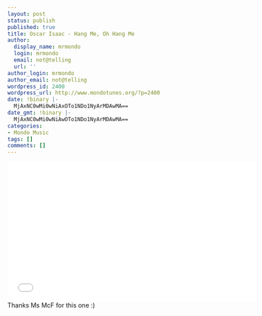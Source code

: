 ```yaml
---
layout: post
status: publish
published: true
title: Oscar Isaac - Hang Me, Oh Hang Me
author:
  display_name: mrmondo
  login: mrmondo
  email: not@telling
  url: ''
author_login: mrmondo
author_email: not@telling
wordpress_id: 2400
wordpress_url: http://www.mondotunes.org/?p=2400
date: !binary |-
  MjAxNC0wMi0wNiAxOTo1NDo1NyArMDAwMA==
date_gmt: !binary |-
  MjAxNC0wMi0wNiAwOTo1NDo1NyArMDAwMA==
categories:
- Mondo Music
tags: []
comments: []
---
```

<iframe width="560" height="315" src="//www.youtube.com/embed/YxcO53WATYw" frameborder="0"> </iframe>
Thanks Ms McF for this one :)
